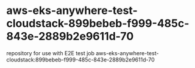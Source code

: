 # aws-eks-anywhere-test-cloudstack-899bebeb-f999-485c-843e-2889b2e9611d-70
repository for use with E2E test job aws-eks-anywhere-test-cloudstack:899bebeb-f999-485c-843e-2889b2e9611d-70
